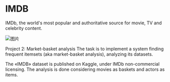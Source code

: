 # IMDB

IMDb, the world's most popular and authoritative source for movie, TV and celebrity content.

![图片](https://user-images.githubusercontent.com/11934986/114636035-ae98bd00-9cf8-11eb-813a-0f50b8a57ebb.png)


Project 2: Market-basket analysis
The task is to implement a system finding frequent itemsets (aka market-basket analysis), analyzing its datasets.

The «IMDB» dataset is published on Kaggle, under IMDb non-commercial licensing. The analysis is done considering movies as baskets and actors as items.
